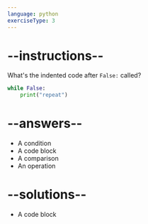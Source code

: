 ```yaml
---
language: python
exerciseType: 3
---
```


# --instructions--

What's the indented code after `False:` called?
```python
while False:
    print("repeat")
```

# --answers--

- A condition
- A code block
- A comparison
- An operation

# --solutions--

- A code block
